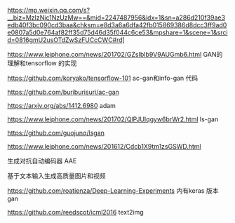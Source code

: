 https://mp.weixin.qq.com/s?__biz=MzIzNjc1NzUzMw==&mid=2247487956&idx=1&sn=a286d210f39ae3edb40f3bc090cd3baa&chksm=e8d3a6a6dfa42fb015869386d8dcc3ff9ad0e0807a5d0e764af82ff35d75d46d35f044c6ce53&mpshare=1&scene=1&srcid=0816gmU2usOTdZwSzFUCcCWC#rd]


https://www.leiphone.com/news/201702/GZsIbIb9V9AUGmb6.html  GAN的理解和tensorflow 的实现

https://github.com/koryako/tensorflow-101  ac-gan和info-gan 代码

https://github.com/buriburisuri/ac-gan

https://arxiv.org/abs/1412.6980  adam

https://www.leiphone.com/news/201702/QlPJUIqgyw6brWr2.html   ls-gan

https://github.com/guojunq/lsgan

https://www.leiphone.com/news/201612/Cdcb1X9tm1zsGSWD.html

生成对抗自动编码器 AAE

基于文本输入生成高质量图片和视频

https://github.com/roatienza/Deep-Learning-Experiments  内有keras 版本 gan

https://github.com/reedscot/icml2016   text2img
